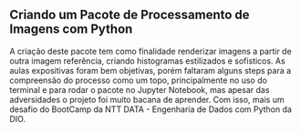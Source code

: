 ## Criando um Pacote de Processamento de Imagens com Python


A criação deste pacote tem como finalidade renderizar imagens a partir de outra imagem referência, criando histogramas estilizados e sofisticos. As aulas expositivas foram bem objetivas, porém faltaram alguns steps para a compreensão do processo como um topo, principalmente no uso do terminal e para rodar o pacote no Jupyter Notebook, mas apesar das adversidades o projeto foi muito bacana de aprender. Com isso, mais um desafio do BootCamp da NTT DATA - Engenharia de Dados com Python da DIO.
